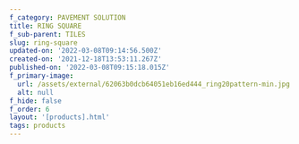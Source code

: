 ```yaml
---
f_category: PAVEMENT SOLUTION
title: RING SQUARE
f_sub-parent: TILES
slug: ring-square
updated-on: '2022-03-08T09:14:56.500Z'
created-on: '2021-12-18T13:53:11.267Z'
published-on: '2022-03-08T09:15:18.015Z'
f_primary-image:
  url: /assets/external/62063b0dcb64051eb16ed444_ring20pattern-min.jpg
  alt: null
f_hide: false
f_order: 6
layout: '[products].html'
tags: products
---
```



